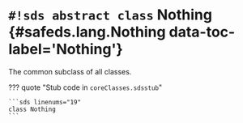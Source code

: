 # `#!sds abstract class` Nothing {#safeds.lang.Nothing data-toc-label='Nothing'}

The common subclass of all classes.

??? quote "Stub code in `coreClasses.sdsstub`"

    ```sds linenums="19"
    class Nothing
    ```
